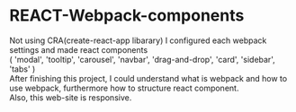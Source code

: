 # REACT-Webpack-components
Not using CRA(create-react-app libarary) I configured each webpack settings and made react components   
( 'modal', 'tooltip', 'carousel', 'navbar', 'drag-and-drop', 'card', 'sidebar', 'tabs' )   
After finishing this project, I could understand what is webpack and how to use webpack, furthermore how to structure react component.   
Also, this web-site is responsive.
